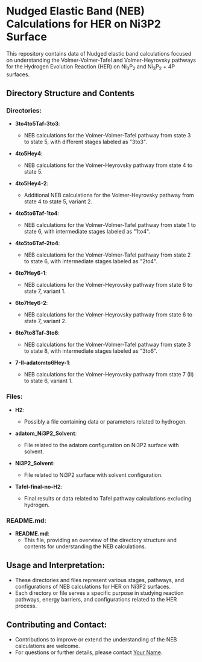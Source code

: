 # Nudged Elastic Band (NEB) Calculations for HER on Ni3P2 Surface

This repository contains data of Nudged elastic band calculations focused on understanding the Volmer-Volmer-Tafel and Volmer-Heyrovsky pathways for the Hydrogen Evolution Reaction (HER) on Ni<sub>3</sub>P<sub>2</sub> and Ni<sub>3</sub>P<sub>2</sub> + 4P surfaces.

## Directory Structure and Contents

### Directories:

- **3to4to5Taf-3to3**:
  - NEB calculations for the Volmer-Volmer-Tafel pathway from state 3 to state 5, with different stages labeled as "3to3".
  
- **4to5Hey4**:
  - NEB calculations for the Volmer-Heyrovsky pathway from state 4 to state 5.

- **4to5Hey4-2**:
  - Additional NEB calculations for the Volmer-Heyrovsky pathway from state 4 to state 5, variant 2.

- **4to5to6Taf-1to4**:
  - NEB calculations for the Volmer-Volmer-Tafel pathway from state 1 to state 6, with intermediate stages labeled as "1to4".

- **4to5to6Taf-2to4**:
  - NEB calculations for the Volmer-Volmer-Tafel pathway from state 2 to state 6, with intermediate stages labeled as "2to4".

- **6to7Hey6-1**:
  - NEB calculations for the Volmer-Heyrovsky pathway from state 6 to state 7, variant 1.

- **6to7Hey6-2**:
  - NEB calculations for the Volmer-Heyrovsky pathway from state 6 to state 7, variant 2.

- **6to7to8Taf-3to6**:
  - NEB calculations for the Volmer-Volmer-Tafel pathway from state 3 to state 8, with intermediate stages labeled as "3to6".

- **7-II-adatomto6Hey-1**:
  - NEB calculations for the Volmer-Heyrovsky pathway from state 7 (II) to state 6, variant 1.

### Files:

- **H2**:
  - Possibly a file containing data or parameters related to hydrogen.

- **adatom_Ni3P2_Solvent**:
  - File related to the adatom configuration on Ni3P2 surface with solvent.

- **Ni3P2_Solvent**:
  - File related to Ni3P2 surface with solvent configuration.

- **Tafel-final-no-H2**:
  - Final results or data related to Tafel pathway calculations excluding hydrogen.

### README.md:

- **README.md**:
  - This file, providing an overview of the directory structure and contents for understanding the NEB calculations.

## Usage and Interpretation:

- These directories and files represent various stages, pathways, and configurations of NEB calculations for HER on Ni3P2 surfaces.
- Each directory or file serves a specific purpose in studying reaction pathways, energy barriers, and configurations related to the HER process.

## Contributing and Contact:

- Contributions to improve or extend the understanding of the NEB calculations are welcome.
- For questions or further details, please contact [Your Name](mailto:yourname@example.com).

